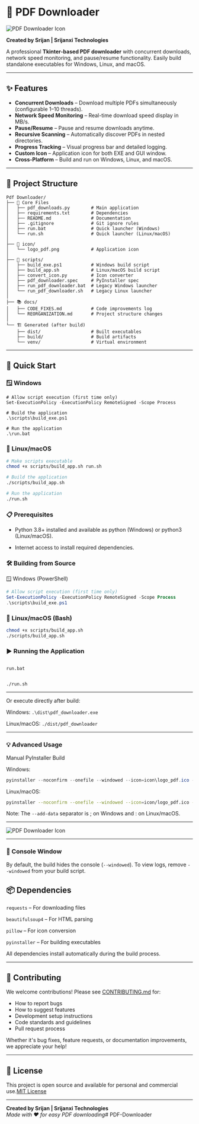 # 📘 PDF Downloader  

![PDF Downloader Icon](icon/logo_pdf.png)  

**Created by Srijan | Srijanxi Technologies**  

A professional **Tkinter-based PDF downloader** with concurrent downloads, network speed monitoring, and pause/resume functionality. Easily build standalone executables for Windows, Linux, and macOS.  

---

## ✨ Features  

- **Concurrent Downloads** – Download multiple PDFs simultaneously (configurable 1–10 threads).  
- **Network Speed Monitoring** – Real-time download speed display in MB/s.  
- **Pause/Resume** – Pause and resume downloads anytime.  
- **Recursive Scanning** – Automatically discover PDFs in nested directories.  
- **Progress Tracking** – Visual progress bar and detailed logging.  
- **Custom Icon** – Application icon for both EXE and GUI window.  
- **Cross-Platform** – Build and run on Windows, Linux, and macOS.  

---

## 📁 Project Structure  

```plaintext
Pdf Downloader/
├── 📄 Core Files
│   ├── pdf_downloads.py        # Main application
│   ├── requirements.txt        # Dependencies
│   ├── README.md               # Documentation
│   ├── .gitignore              # Git ignore rules
│   ├── run.bat                 # Quick launcher (Windows)
│   └── run.sh                  # Quick launcher (Linux/macOS)
│
├── 🎨 icon/
│   └── logo_pdf.png            # Application icon
│
├── 🔧 scripts/
│   ├── build_exe.ps1           # Windows build script
│   ├── build_app.sh            # Linux/macOS build script
│   ├── convert_icon.py         # Icon converter
│   ├── pdf_downloader.spec     # PyInstaller spec
│   ├── run_pdf_downloader.bat  # Legacy Windows launcher
│   └── run_pdf_downloader.sh   # Legacy Linux launcher
│
├── 📚 docs/
│   ├── CODE_FIXES.md           # Code improvements log
│   └── REORGANIZATION.md       # Project structure changes
│
└── 🏗️ Generated (after build)
    ├── dist/                   # Built executables
    ├── build/                  # Build artifacts
    └── venv/                   # Virtual environment
```
---
## 🚀 Quick Start
### 🪟 Windows
```
# Allow script execution (first time only)
Set-ExecutionPolicy -ExecutionPolicy RemoteSigned -Scope Process

# Build the application
.\scripts\build_exe.ps1

# Run the application
.\run.bat
```
### 🐧 Linux/macOS
```bash
# Make scripts executable
chmod +x scripts/build_app.sh run.sh

# Build the application
./scripts/build_app.sh

# Run the application
./run.sh
```
### 📋 Prerequisites

- Python 3.8+ installed and available as python (Windows) or python3 (Linux/macOS).

- Internet access to install required dependencies.

### 🛠️ Building from Source
🪟 Windows (PowerShell)
```powershell
# Allow script execution (first time only)
Set-ExecutionPolicy -ExecutionPolicy RemoteSigned -Scope Process
.\scripts\build_exe.ps1
```

### 🐧 Linux/macOS (Bash)
```bash
chmod +x scripts/build_app.sh
./scripts/build_app.sh
```

### ▶️ Running the Application

```Windows:

run.bat
```

```Linux/macOS:

./run.sh
```

---

Or execute directly after build:

Windows: `.\dist\pdf_downloader.exe`

Linux/macOS: `./dist/pdf_downloader`

---

### 💡 Advanced Usage
Manual PyInstaller Build

Windows:

```powershell
pyinstaller --noconfirm --onefile --windowed --icon=icon\logo_pdf.ico --add-data "icon;icon" --name "pdf_downloader" pdf_downloads.py
```

Linux/macOS:

```bash
pyinstaller --noconfirm --onefile --windowed --icon=icon/logo_pdf.ico --add-data "icon:icon" --name "pdf_downloader" pdf_downloads.py
```

Note: The `--add-data` separator is ; on Windows and : on Linux/macOS.

---

![PDF Downloader Icon](icon/pdf042358.png)  

---

### 🧩 Console Window

By default, the build hides the console (`--windowed`).
To view logs, remove `--windowed` from your build script.

## 📦 Dependencies

`requests` – For downloading files

`beautifulsoup4` – For HTML parsing

`pillow` – For icon conversion

`pyinstaller` – For building executables

All dependencies install automatically during the build process.

---

## 🤝 Contributing

We welcome contributions! Please see [CONTRIBUTING.md](docs/CONTRIBUTING.md) for:
- How to report bugs
- How to suggest features
- Development setup instructions
- Code standards and guidelines
- Pull request process

Whether it's bug fixes, feature requests, or documentation improvements, we appreciate your help!

---

## 📄 License

This project is open source and available for personal and commercial use.[MIT License](LICENSE)

---

**Created by Srijan | Srijanxi Technologies**  
*Made with ❤️ for easy PDF downloading*# PDF-Downloader
